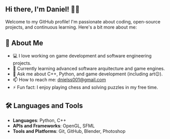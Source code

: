 ## Hi there, I'm Daniel! 👋🤗

Welcome to my GitHub profile! I'm passionate about coding, open-source projects, and continuous learning. Here's a bit more about me:

## 🚀 About Me
- 💻 I love working on game development and software engineering projects.
- 🌱 Currently learning advanced software arquitecture and game engines.
- 💬 Ask me about C++, Python, and game development (including art😉). 
- 📫 How to reach me: [dnielss001@gmail.com](mailto:dnielss001@gmail.com)
- ⚡ Fun fact: I enjoy playing chess and solving puzzles in my free time.

## 🛠️ Languages and Tools
- **Languages**: Python, C++
- **APIs and Frameworks**: OpenGL, SFML
- **Tools and Platforms**: Git, GitHub, Blender, Photoshop

